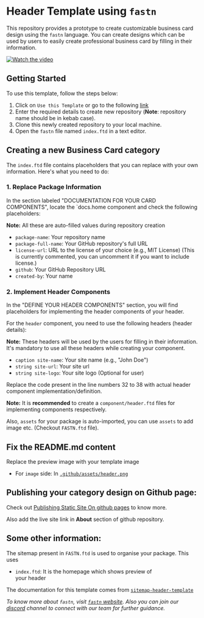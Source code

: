 # Header Template using `fastn`

This repository provides a prototype to create customizable business card 
design using the `fastn` language. You can create designs which can be used 
by users to easily create professional business card by filling in their 
information.

[![Watch the video](https://img.youtube.com/vi/Rys5CI9KQsg/hqdefault.jpg)](https://youtu.be/Rys5CI9KQsg)


## Getting Started

To use this template, follow the steps below:

1. Click on `Use this Template` or go to the following [link](https://github.com/new?template_name=repo_name&template_owner=fastn-community)
2. Enter the required details to create new repository (**Note**: repository name should be in kebab case).
3. Clone this newly created repository to your local machine.
4. Open the `fastn` file named `index.ftd` in a text editor.

## Creating a new Business Card category

The `index.ftd` file contains placeholders that you can replace with your own information. Here's what you need to do:

### 1. Replace Package Information

In the section labeled "DOCUMENTATION FOR YOUR CARD COMPONENTS", locate the 
`docs.home component and check the following placeholders:

**Note:** All these are auto-filled values during repository creation

- `package-name`: Your repository name
- `package-full-name`: Your GitHub repository's full URL
- `license-url`: URL to the license of your choice (e.g., MIT License) (This 
  is currently commented, you can uncomment it if you want to include license.)
- `github`: Your GitHub Repository URL
- `created-by`: Your name

### 2. Implement Header Components

In the "DEFINE YOUR HEADER COMPONENTS" section, you will find placeholders for implementing the header components of your header.

For the `header` component, you need to use the following 
headers (header details):

**Note:** These headers will be used by the users for filling in their 
information. It's mandatory to use all these headers while creating your 
component.

- `caption site-name`: Your site name (e.g., "John Doe")
- `string site-url`: Your site url
- `string site-logo`: Your site logo
  (Optional for user)


Replace the code present in the line numbers 32 to 38 with actual header 
component implementation/definition.

**Note:** It is **recommended** to create a `component/header.ftd`  files for
implementing components respectively.

Also, `assets` for your package is auto-imported, you can use `assets` to 
add image etc. (Checkout `FASTN.ftd` file).

## Fix the README.md content

Replace the preview image with your template image 

- For `image` side: In [`.github/assets/header.png`](.github/assets/header.png)


## Publishing your category design on Github page:

Check out [Publishing Static Site On github 
pages](https://fastn.com/github-pages/) to know more. 

Also add the live site link in **About** section of github repository.


## Some other information:

The sitemap present in `FASTN.ftd` is used to organise your package. 
This uses 

- `index.ftd`: It is the homepage which shows preview of  
  your header


The documentation for this template comes from [`sitemap-header-template`](fastn-community.github.io/sitemap-header-template)


*To know more about `fastn`, visit [`fastn` website](https://fastn.com/). Also 
you can join our [discord](https://fastn.com/discord/) channel to connect 
with our team for further guidance.*
